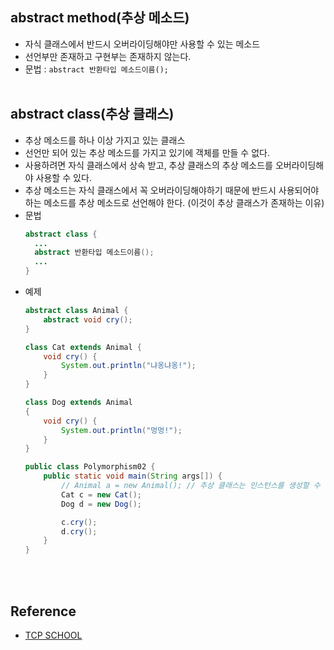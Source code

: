 ## abstract method(추상 메소드)
* 자식 클래스에서 반드시 오버라이딩해야만 사용할 수 있는 메소드
* 선언부만 존재하고 구현부는 존재하지 않는다.
* 문법 : 
    ``
    abstract 반환타입 메소드이름();
    ``
<br><br>

## abstract class(추상 클래스)
* 추상 메소드를 하나 이상 가지고 있는 클래스
* 선언만 되어 있는 추상 메소드를 가지고 있기에 객체를 만들 수 없다.
* 사용하려면 자식 클래스에서 상속 받고, 추상 클래스의 추상 메소드를 오버라이딩해야 사용할 수 있다.
* 추상 메소드는 자식 클래스에서 꼭 오버라이딩해야하기 때문에 반드시 사용되어야 하는 메소드를 추상 메소드로 선언해야 한다. (이것이 추상 클래스가 존재하는 이유)
* 문법
  ```java
  abstract class {
    ...
    abstract 반환타입 메소드이름();
    ...
  }
  ```
* 예제
    ```java
    abstract class Animal {
        abstract void cry();
    }

    class Cat extends Animal {
        void cry() {
            System.out.println("냐옹냐옹!");
        }
    }

    class Dog extends Animal
    {
        void cry() {
            System.out.println("멍멍!");
        }
    }

    public class Polymorphism02 {
        public static void main(String args[]) {
            // Animal a = new Animal(); // 추상 클래스는 인스턴스를 생성할 수 없음.
            Cat c = new Cat();
            Dog d = new Dog();

            c.cry();
            d.cry();
        }
    }
    ```
<br><br>

## Reference
* [TCP SCHOOL](http://www.tcpschool.com/java/java_polymorphism_abstract)
